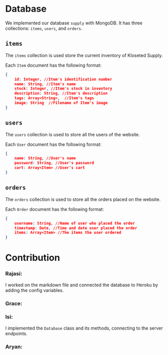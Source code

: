 # Database

We implemented our database `supply` with MongoDB. It has three collections: `items`, `users`, and `orders`.

## `items`

The `items` collection is used store the current inventory of Kloseted Supply.

Each `Item` document has the following format:
```json
{    
    id: Integer, //Item's identification number
    name: String, //Item's name
    stock: Integer, //Item's stock in inventory
    description: String, //Item's description
    tags: Array<String>,  //Item's tags
    image: String  //Filename of Item's image
}
```

## `users` 
The `users` collection is used to store all the users of the website.

Each `User` document has the following format:
```json
{
    name: String, //User's name
    password: String, //User's password
    cart: Array<Item> //User's cart
}
```

## `orders` 
The `orders` collection is used to store all the orders placed on the website.

Each `Order` document has the following format:
```json
{
    username: String, //Name of user who placed the order
    timestamp: Date, //Time and date user placed the order
    items: Array<Item> //The items the user ordered
}
```

# Contribution

### Rajasi: 
I worked on the markdown file and connected the database to Heroku by adding the config variables.


### Grace: 


### Isi:
I implemented the `Database` class and its methods, connecting to the server endpoints.

### Aryan: